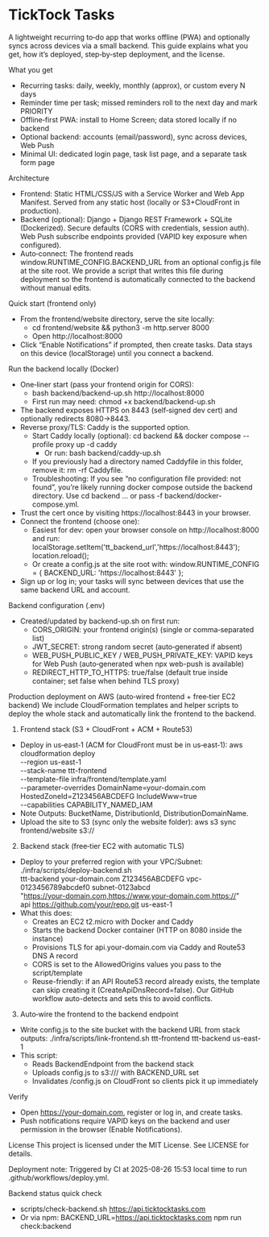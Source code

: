 # TickTock Tasks

A lightweight recurring to‑do app that works offline (PWA) and optionally syncs across devices via a small backend. This guide explains what you get, how it’s deployed, step‑by‑step deployment, and the license.

What you get
- Recurring tasks: daily, weekly, monthly (approx), or custom every N days
- Reminder time per task; missed reminders roll to the next day and mark PRIORITY
- Offline‑first PWA: install to Home Screen; data stored locally if no backend
- Optional backend: accounts (email/password), sync across devices, Web Push
- Minimal UI: dedicated login page, task list page, and a separate task form page

Architecture
- Frontend: Static HTML/CSS/JS with a Service Worker and Web App Manifest. Served from any static host (locally or S3+CloudFront in production).
- Backend (optional): Django + Django REST Framework + SQLite (Dockerized). Secure defaults (CORS with credentials, session auth). Web Push subscribe endpoints provided (VAPID key exposure when configured).
- Auto‑connect: The frontend reads window.RUNTIME_CONFIG.BACKEND_URL from an optional config.js file at the site root. We provide a script that writes this file during deployment so the frontend is automatically connected to the backend without manual edits.

Quick start (frontend only)
- From the frontend/website directory, serve the site locally:
  - cd frontend/website && python3 -m http.server 8000
  - Open http://localhost:8000
- Click “Enable Notifications” if prompted, then create tasks. Data stays on this device (localStorage) until you connect a backend.

Run the backend locally (Docker)
- One‑liner start (pass your frontend origin for CORS):
  - bash backend/backend-up.sh http://localhost:8000
  - First run may need: chmod +x backend/backend-up.sh
- The backend exposes HTTPS on 8443 (self‑signed dev cert) and optionally redirects 8080→8443.
- Reverse proxy/TLS: Caddy is the supported option.
  - Start Caddy locally (optional): cd backend && docker compose --profile proxy up -d caddy
    - Or run: bash backend/caddy-up.sh
  - If you previously had a directory named Caddyfile in this folder, remove it: rm -rf Caddyfile.
  - Troubleshooting: If you see “no configuration file provided: not found”, you’re likely running docker compose outside the backend directory. Use cd backend … or pass -f backend/docker-compose.yml.
- Trust the cert once by visiting https://localhost:8443 in your browser.
- Connect the frontend (choose one):
  - Easiest for dev: open your browser console on http://localhost:8000 and run:
    localStorage.setItem('tt_backend_url','https://localhost:8443'); location.reload();
  - Or create a config.js at the site root with:
    window.RUNTIME_CONFIG = { BACKEND_URL: 'https://localhost:8443' };
- Sign up or log in; your tasks will sync between devices that use the same backend URL and account.

Backend configuration (.env)
- Created/updated by backend-up.sh on first run:
  - CORS_ORIGIN: your frontend origin(s) (single or comma‑separated list)
  - JWT_SECRET: strong random secret (auto‑generated if absent)
  - WEB_PUSH_PUBLIC_KEY / WEB_PUSH_PRIVATE_KEY: VAPID keys for Web Push (auto‑generated when npx web-push is available)
  - REDIRECT_HTTP_TO_HTTPS: true/false (default true inside container; set false when behind TLS proxy)

Production deployment on AWS (auto‑wired frontend + free‑tier EC2 backend)
We include CloudFormation templates and helper scripts to deploy the whole stack and automatically link the frontend to the backend.

1) Frontend stack (S3 + CloudFront + ACM + Route53)
- Deploy in us‑east‑1 (ACM for CloudFront must be in us‑east‑1):
  aws cloudformation deploy \
    --region us-east-1 \
    --stack-name ttt-frontend \
    --template-file infra/frontend/template.yaml \
    --parameter-overrides DomainName=your-domain.com HostedZoneId=Z123456ABCDEFG IncludeWww=true \
    --capabilities CAPABILITY_NAMED_IAM
- Note Outputs: BucketName, DistributionId, DistributionDomainName.
- Upload the site to S3 (sync only the website folder):
  aws s3 sync frontend/website s3://<BucketName>

2) Backend stack (free‑tier EC2 with automatic TLS)
- Deploy to your preferred region with your VPC/Subnet:
  ./infra/scripts/deploy-backend.sh \
    ttt-backend your-domain.com Z123456ABCDEFG vpc-0123456789abcdef0 subnet-0123abcd \
    "https://your-domain.com,https://www.your-domain.com,https://<CloudFrontDomainName>" \
    api https://github.com/your/repo.git us-east-1
- What this does:
  - Creates an EC2 t2.micro with Docker and Caddy
  - Starts the backend Docker container (HTTP on 8080 inside the instance)
  - Provisions TLS for api.your-domain.com via Caddy and Route53 DNS A record
  - CORS is set to the AllowedOrigins values you pass to the script/template
  - Reuse-friendly: if an API Route53 record already exists, the template can skip creating it (CreateApiDnsRecord=false). Our GitHub workflow auto-detects and sets this to avoid conflicts.

3) Auto‑wire the frontend to the backend endpoint
- Write config.js to the site bucket with the backend URL from stack outputs:
  ./infra/scripts/link-frontend.sh ttt-frontend ttt-backend us-east-1
- This script:
  - Reads BackendEndpoint from the backend stack
  - Uploads config.js to s3://<BucketName>/ with BACKEND_URL set
  - Invalidates /config.js on CloudFront so clients pick it up immediately

Verify
- Open https://your-domain.com, register or log in, and create tasks.
- Push notifications require VAPID keys on the backend and user permission in the browser (Enable Notifications).

License
This project is licensed under the MIT License. See LICENSE for details.



Deployment note: Triggered by CI at 2025-08-26 15:53 local time to run .github/workflows/deploy.yml.



Backend status quick check
- scripts/check-backend.sh https://api.ticktocktasks.com
- Or via npm: BACKEND_URL=https://api.ticktocktasks.com npm run check:backend
